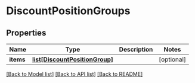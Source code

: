 # DiscountPositionGroups

## Properties
Name | Type | Description | Notes
------------ | ------------- | ------------- | -------------
**items** | [**list[DiscountPositionGroup]**](DiscountPositionGroup.md) |  | [optional] 

[[Back to Model list]](../README.md#documentation-for-models) [[Back to API list]](../README.md#documentation-for-api-endpoints) [[Back to README]](../README.md)


